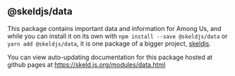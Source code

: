 ## @skeldjs/data

This package contains important data and information for Among Us, and while you can install it on its own with `npm install --save @skeldjs/data` or `yarn add @skeldjs/data`, it is one package of a bigger project, [skeldjs](https://github.com/skeldjs/SkeldJS).

You can view auto-updating documentation for this package hosted at github pages at https://skeld.js.org/modules/data.html
